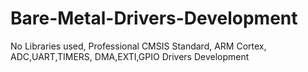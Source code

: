 # Bare-Metal-Drivers-Development
No Libraries used, Professional CMSIS Standard, ARM Cortex, ADC,UART,TIMERS, DMA,EXTI,GPIO Drivers Development
